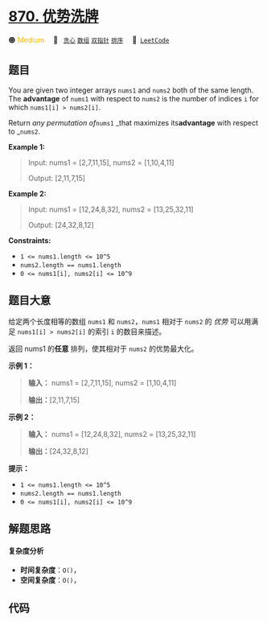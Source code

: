 # [870. 优势洗牌](https://leetcode.com/problems/advantage-shuffle)

🟠 <font color=#ffb800>Medium</font>&emsp; 🔖&ensp; [`贪心`](/leetcode/outline/tag/greedy.md) [`数组`](/leetcode/outline/tag/array.md) [`双指针`](/leetcode/outline/tag/two-pointers.md) [`排序`](/leetcode/outline/tag/sorting.md)&emsp; 🔗&ensp;[`LeetCode`](https://leetcode.com/problems/advantage-shuffle)

## 题目

You are given two integer arrays `nums1` and `nums2` both of the same length.
The **advantage** of `nums1` with respect to `nums2` is the number of indices
`i` for which `nums1[i] > nums2[i]`.

Return _any permutation of_`nums1` _that maximizes its**advantage** with
respect to _`nums2`.



**Example 1:**

> Input: nums1 = [2,7,11,15], nums2 = [1,10,4,11]
> 
> Output: [2,11,7,15]

**Example 2:**

> Input: nums1 = [12,24,8,32], nums2 = [13,25,32,11]
> 
> Output: [24,32,8,12]

**Constraints:**

  * `1 <= nums1.length <= 10^5`
  * `nums2.length == nums1.length`
  * `0 <= nums1[i], nums2[i] <= 10^9`


## 题目大意

给定两个长度相等的数组 `nums1` 和 `nums2`，`nums1` 相对于 `nums2` 的 _优势_ 可以用满足 `nums1[i] >
nums2[i]` 的索引 `i` 的数目来描述。

返回 nums1 的**任意** 排列，使其相对于 `nums2` 的优势最大化。



**示例 1：**

> 
> 
> 
> 
> 
> **输入：** nums1 = [2,7,11,15], nums2 = [1,10,4,11]
> 
> **输出：**[2,11,7,15]
> 
> 

**示例 2：**

> 
> 
> 
> 
> 
> **输入：** nums1 = [12,24,8,32], nums2 = [13,25,32,11]
> 
> **输出：**[24,32,8,12]
> 
> 



**提示：**

  * `1 <= nums1.length <= 10^5`
  * `nums2.length == nums1.length`
  * `0 <= nums1[i], nums2[i] <= 10^9`


## 解题思路

#### 复杂度分析

- **时间复杂度**：`O()`，
- **空间复杂度**：`O()`，

## 代码

```javascript

```